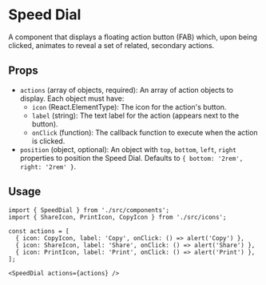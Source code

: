 # Speed Dial

A component that displays a floating action button (FAB) which, upon being clicked, animates to reveal a set of related, secondary actions.

## Props

*   `actions` (array of objects, required): An array of action objects to display. Each object must have:
    *   `icon` (React.ElementType): The icon for the action's button.
    *   `label` (string): The text label for the action (appears next to the button).
    *   `onClick` (function): The callback function to execute when the action is clicked.
*   `position` (object, optional): An object with `top`, `bottom`, `left`, `right` properties to position the Speed Dial. Defaults to `{ bottom: '2rem', right: '2rem' }`.

## Usage

```tsx
import { SpeedDial } from './src/components';
import { ShareIcon, PrintIcon, CopyIcon } from './src/icons';

const actions = [
  { icon: CopyIcon, label: 'Copy', onClick: () => alert('Copy') },
  { icon: ShareIcon, label: 'Share', onClick: () => alert('Share') },
  { icon: PrintIcon, label: 'Print', onClick: () => alert('Print') },
];

<SpeedDial actions={actions} />
```

